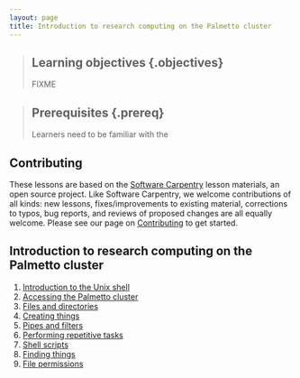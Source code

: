 ```yaml
---
layout: page
title: Introduction to research computing on the Palmetto cluster
---
```


> ## Learning objectives {.objectives}
>
> FIXME

> ## Prerequisites {.prereq}
> 
> Learners need to be familiar with the 

## Contributing

These lessons are based on the
[Software Carpentry][swc-lessons] lesson materials,
an open source project.
Like Software Carpentry, we welcome contributions
of all kinds:
new lessons,
fixes/improvements to existing material,
corrections to typos,
bug reports,
and reviews of proposed changes are all equally welcome.
Please see our page on [Contributing][contributing]
to get started.

## Introduction to research computing on the Palmetto cluster

1. [Introduction to the Unix shell](00-intro.html)
2. [Accessing the Palmetto cluster](01-accessing-palmetto.html)
3. [Files and directories](02-filedir.html)
4. [Creating things](03-create.html)
5. [Pipes and filters](04-pipefilter.html)
6. [Performing repetitive tasks](05-loop.html)
7. [Shell scripts](06-shell-scripts.html)
8. [Finding things](07-find.html)
9. [File permissions](08-permissions.html)

[swc-lessons]: https://software-carpentry.org/lessons/
[contributing]: https://github.com/shwina/hpc-novice/blob/gh-pages/CONTRIBUTING.md 
